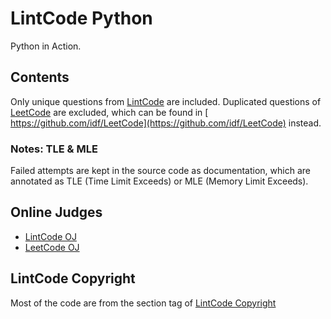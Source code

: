 # LintCode Python
Python in Action.  

## Contents
Only unique questions from [LintCode](https://github.com/algorhythms/LintCode) are included. Duplicated questions of [LeetCode](https://github.com/idf/LeetCode) are excluded, which can be found in [ https://github.com/idf/LeetCode](https://github.com/idf/LeetCode) instead.

### Notes: TLE & MLE
Failed attempts are kept in the source code as documentation, which are annotated as TLE (Time Limit Exceeds) or MLE (Memory Limit Exceeds).

## Online Judges 
* [LintCode OJ](http://lintcode.com/en/daily/)
* [LeetCode OJ](https://oj.leetcode.com/problems/)

## LintCode Copyright
Most of the code are from the section tag of [LintCode Copyright](http://lintcode.com/tag/lintcode-copyright)

